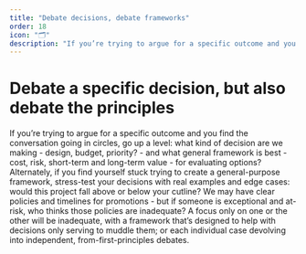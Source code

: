 ```yaml
---
title: "Debate decisions, debate frameworks"
order: 18
icon: "🗂️"
description: "If you’re trying to argue for a specific outcome and you find the conversation going in circles, step back: what kind of decision are we making - design, budget, priority? - and what general framework is best - cost, risk, short-term and long-term value - for evaluating options? Or, if you find yourself stuck on a general-purpose framework, stress-test with real examples and edge cases: would *this project* fall above your cutline? We may have clear policies and timelines for promotions - but do they work when someone is exceptional and at-risk? A focus only on single decisions or frameworks alone will be inadequate, with an untested framework muddling decisions; or each individual case devolving into independent, from-first-principles debates."
---
```


# Debate a specific decision, but also debate the principles

If you’re trying to argue for a specific outcome and you find the conversation going in circles, go up a level: what kind of decision are we making - design, budget, priority? - and what general framework is best - cost, risk, short-term and long-term value - for evaluating options? Alternately, if you find yourself stuck trying to create a general-purpose framework, stress-test your decisions with real examples and edge cases: would this project fall above or below your cutline? We may have clear policies and timelines for promotions - but if someone is exceptional and at-risk, who thinks those policies are inadequate? A focus only on one or the other will be inadequate, with a framework that’s designed to help with decisions only serving to muddle them; or each individual case devolving into independent, from-first-principles debates.